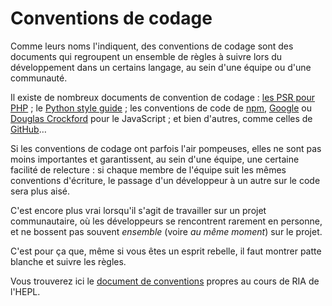 # Conventions de codage

Comme leurs noms l'indiquent, des conventions de codage sont des documents qui regroupent un ensemble de règles à suivre lors du développement dans un certains langage, au sein d'une équipe ou d'une communauté.

Il existe de nombreux documents de convention de codage : [les PSR pour PHP](https://github.com/php-fig/fig-standards) ; le [Python style guide](http://www.python.org/doc/essays/styleguide.html) ; les conventions de code de [npm](https://npmjs.org/doc/coding-style.html), [Google](http://google-styleguide.googlecode.com/svn/trunk/javascriptguide.xml) ou [Douglas Crockford](http://javascript.crockford.com/code.html) pour le JavaScript ; et bien d'autres, comme celles de [GitHub](https://github.com/styleguide)…

Si les conventions de codage ont parfois l'air pompeuses, elles ne sont pas moins importantes et garantissent, au sein d'une équipe, une certaine facilité de relecture : si chaque membre de l'équipe suit les mêmes conventions d'écriture, le passage d'un développeur à un autre sur le code sera plus aisé.

C'est encore plus vrai lorsqu'il s'agit de travailler sur un projet communautaire, où les développeurs se rencontrent rarement en personne, et ne bossent pas souvent *ensemble* (voire *au même moment*) sur le projet.

C'est pour ça que, même si vous êtes un esprit rebelle, il faut montrer patte blanche et suivre les règles.

Vous trouverez ici le [document de conventions](https://github.com/hepl-ria/vadmekom/blob/master/conventions.md) propres au cours de RIA de l'HEPL.
